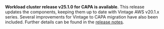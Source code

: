 **Workload cluster release v25.1.0 for CAPA is available**. This release updates the components, keeping them up to date with Vintage AWS v20.1.x series. Several improvements for Vintage to CAPA migration have also been included. Further details can be found in the [release notes](https://docs.giantswarm.io/changes/workload-cluster-releases-capa/releases/aws-25.1.0/).
